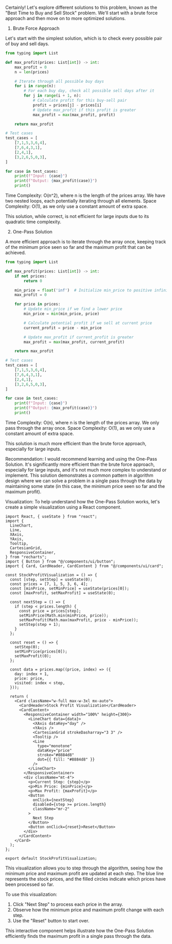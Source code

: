 Certainly! Let's explore different solutions to this problem, known as the "Best Time to Buy and Sell Stock" problem. We'll start with a brute force approach and then move on to more optimized solutions.

1. Brute Force Approach

Let's start with the simplest solution, which is to check every possible pair of buy and sell days.

```python
from typing import List

def max_profit(prices: List[int]) -> int:
    max_profit = 0
    n = len(prices)

    # Iterate through all possible buy days
    for i in range(n):
        # For each buy day, check all possible sell days after it
        for j in range(i + 1, n):
            # Calculate profit for this buy-sell pair
            profit = prices[j] - prices[i]
            # Update max_profit if this profit is greater
            max_profit = max(max_profit, profit)

    return max_profit

# Test cases
test_cases = [
    [7,1,5,3,6,4],
    [7,6,4,3,1],
    [2,4,1],
    [3,2,6,5,0,3],
]

for case in test_cases:
    print(f"Input: {case}")
    print(f"Output: {max_profit(case)}")
    print()

```

Time Complexity: O(n^2), where n is the length of the prices array. We have two nested loops, each potentially iterating through all elements.
Space Complexity: O(1), as we only use a constant amount of extra space.

This solution, while correct, is not efficient for large inputs due to its quadratic time complexity.

2. One-Pass Solution

A more efficient approach is to iterate through the array once, keeping track of the minimum price seen so far and the maximum profit that can be achieved.

```python
from typing import List

def max_profit(prices: List[int]) -> int:
    if not prices:
        return 0

    min_price = float('inf')  # Initialize min_price to positive infinity
    max_profit = 0

    for price in prices:
        # Update min_price if we find a lower price
        min_price = min(min_price, price)

        # Calculate potential profit if we sell at current price
        current_profit = price - min_price

        # Update max_profit if current_profit is greater
        max_profit = max(max_profit, current_profit)

    return max_profit

# Test cases
test_cases = [
    [7,1,5,3,6,4],
    [7,6,4,3,1],
    [2,4,1],
    [3,2,6,5,0,3],
]

for case in test_cases:
    print(f"Input: {case}")
    print(f"Output: {max_profit(case)}")
    print()

```

Time Complexity: O(n), where n is the length of the prices array. We only pass through the array once.
Space Complexity: O(1), as we only use a constant amount of extra space.

This solution is much more efficient than the brute force approach, especially for large inputs.

Recommendation:
I would recommend learning and using the One-Pass Solution. It's significantly more efficient than the brute force approach, especially for large inputs, and it's not much more complex to understand or implement. This solution demonstrates a common pattern in algorithm design where we can solve a problem in a single pass through the data by maintaining some state (in this case, the minimum price seen so far and the maximum profit).

Visualization:
To help understand how the One-Pass Solution works, let's create a simple visualization using a React component.

```tsx
import React, { useState } from "react";
import {
  LineChart,
  Line,
  XAxis,
  YAxis,
  Tooltip,
  CartesianGrid,
  ResponsiveContainer,
} from "recharts";
import { Button } from "@/components/ui/button";
import { Card, CardHeader, CardContent } from "@/components/ui/card";

const StockProfitVisualization = () => {
  const [step, setStep] = useState(0);
  const prices = [7, 1, 5, 3, 6, 4];
  const [minPrice, setMinPrice] = useState(prices[0]);
  const [maxProfit, setMaxProfit] = useState(0);

  const nextStep = () => {
    if (step < prices.length) {
      const price = prices[step];
      setMinPrice(Math.min(minPrice, price));
      setMaxProfit(Math.max(maxProfit, price - minPrice));
      setStep(step + 1);
    }
  };

  const reset = () => {
    setStep(0);
    setMinPrice(prices[0]);
    setMaxProfit(0);
  };

  const data = prices.map((price, index) => ({
    day: index + 1,
    price: price,
    visited: index < step,
  }));

  return (
    <Card className="w-full max-w-3xl mx-auto">
      <CardHeader>Stock Profit Visualization</CardHeader>
      <CardContent>
        <ResponsiveContainer width="100%" height={300}>
          <LineChart data={data}>
            <XAxis dataKey="day" />
            <YAxis />
            <CartesianGrid strokeDasharray="3 3" />
            <Tooltip />
            <Line
              type="monotone"
              dataKey="price"
              stroke="#8884d8"
              dot={{ fill: "#8884d8" }}
            />
          </LineChart>
        </ResponsiveContainer>
        <div className="mt-4">
          <p>Current Step: {step}</p>
          <p>Min Price: {minPrice}</p>
          <p>Max Profit: {maxProfit}</p>
          <Button
            onClick={nextStep}
            disabled={step >= prices.length}
            className="mr-2"
          >
            Next Step
          </Button>
          <Button onClick={reset}>Reset</Button>
        </div>
      </CardContent>
    </Card>
  );
};

export default StockProfitVisualization;
```

This visualization allows you to step through the algorithm, seeing how the minimum price and maximum profit are updated at each step. The blue line represents the stock prices, and the filled circles indicate which prices have been processed so far.

To use this visualization:

1. Click "Next Step" to process each price in the array.
2. Observe how the minimum price and maximum profit change with each step.
3. Use the "Reset" button to start over.

This interactive component helps illustrate how the One-Pass Solution efficiently finds the maximum profit in a single pass through the data.
